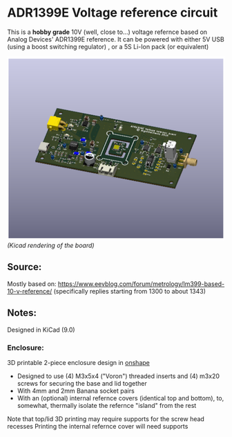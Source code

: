 # ADR1399E Voltage reference circuit

This is a **hobby grade** 10V (well, close to...) voltage refernce based on Analog Devices' ADR1399E reference.
It can be powered with either 5V USB (using a boost switching regulator) , or a 5S Li-Ion pack (or equivalent)

![Kicad rendering of the board](./Images/ADR1399E_ref_board_top.png)
*(Kicad rendering of the board)*

## Source:
Mostly based on: https://www.eevblog.com/forum/metrology/lm399-based-10-v-reference/ (specifically replies starting from 1300 to about 1343)

## Notes:
Designed in KiCad (9.0)

### Enclosure:
3D printable 2-piece enclosure design in [onshape](https://cad.onshape.com/documents/444727e948f9e5cc4e41eae1/w/781dc2eb3e355c2d7b923edf/e/b0f13c680a3e4fdfcef48c95?renderMode=0&rightPanel=namedPositionPanel&uiState=685cefcc24538942f7012c4b)

- Designed to use (4) M3x5x4 ("Voron") threaded inserts and (4) m3x20 screws for securing the base and lid together 
- With 4mm and 2mm Banana socket pairs
- With an (optional) internal refernce covers (identical top and bottom), to, somewhat, thermally isolate the refernce "island" from the rest 

Note that top/lid 3D printing may require supports for the screw head recesses
Printing the internal refernce cover will need supports
